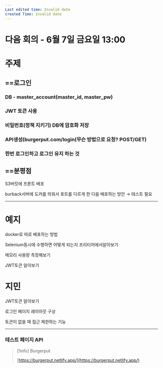 ```yaml
---
Last edited time: Invalid date
created Time: Invalid date
---
```

# 다음 회의 - 6월 7일 금요일 13:00

# 주제

## ==로그인

### DB - master_account(master_id, master_pw)

### JWT 토큰 사용

### 비밀번호(정책 지키기) DB에 암호화 저장

### API생성(burgerput.com/login(무슨 방법으로 요청? POST/GET)

### 한번 로그인하고 로그인 유지 하는 것

  

## ==분평점

S3버킷에 프론트 배포

burback서버에 도커를 띄워서 포트를 다르게 한 다음 배포하는 방안 → 테스트 필요

  

---

# 예지

docker로 따로 배포하는 방법

Selenium동시에 수행하면 어떻게 되는지 프리티어에서알아보기

메모리 사용량 측정해보기

JWT토큰 알아보기

# 지민

JWT토큰 알아보기

로그인 페이지 레이아웃 구상

토큰이 없을 때 접근 제한하는 기능

---

### 테스트 페이지 API

> [!info] Burgerput  
>  
> [https://burgerput.netlify.app/](https://burgerput.netlify.app/)